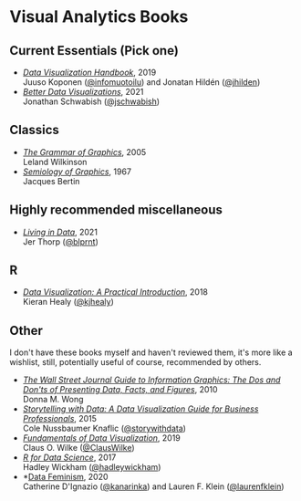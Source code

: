 # Visual Analytics Books

## Current Essentials (Pick one)

- *[Data Visualization Handbook](https://datavizhandbook.info/)*, 2019<br/>
  Juuso Koponen ([@infomuotoilu](https://twitter.com/infomuotoilu)) and Jonatan Hildén ([@jhilden](https://twitter.com/jhilden))
- *[Better Data Visualizations](http://cup.columbia.edu/book/better-data-visualizations/9780231193115)*, 2021<br/>
  Jonathan Schwabish ([@jschwabish](https://twitter.com/jschwabish))

## Classics

- *[The Grammar of Graphics](https://link.springer.com/book/10.1007/0-387-28695-0)*, 2005<br/>
  Leland Wilkinson
- *[Semiology of Graphics](https://www.esri.com/en-us/esri-press/browse/semiology-of-graphics-diagrams-networks-maps)*, 1967<br/>
  Jacques Bertin

## Highly recommended miscellaneous

- *[Living in Data](https://us.macmillan.com/books/9780374720513)*, 2021<br/>
  Jer Thorp ([@blprnt](https://twitter.com/blprnt))

## R

- *[Data Visualization: A Practical Introduction](https://socviz.co/)*, 2018<br/>
  Kieran Healy ([@kjhealy](https://twitter.com/kjhealy))

## Other

I don't have these books myself and haven't reviewed them, it's more like a wishlist, still, potentially useful of course, recommended by others.

- *[The Wall Street Journal Guide to Information Graphics: The Dos and Don'ts of Presenting Data, Facts, and Figures](https://wwnorton.com/books/The-Wall-Street-Journal-Guide-to-Information-Graphics/)*, 2010<br/>
  Donna M. Wong
- *[Storytelling with Data: A Data Visualization Guide for Business Professionals](https://www.storytellingwithdata.com/books)*, 2015<br/>
  Cole Nussbaumer Knaflic ([@storywithdata](https://twitter.com/storywithdata))
- *[Fundamentals of Data Visualization](https://clauswilke.com/dataviz/)*, 2019<br/>
  Claus O. Wilke ([@ClausWilke](https://twitter.com/ClausWilke))
- *[R for Data Science](https://r4ds.had.co.nz/)*, 2017<br/>
  Hadley Wickham ([@hadleywickham](https://twitter.com/hadleywickham))
- *[Data Feminism](https://mitpress.mit.edu/books/data-feminism), 2020<br/>
  Catherine D'Ignazio ([@kanarinka](https://twitter.com/kanarinka)) and Lauren F. Klein ([@laurenfklein](https://twitter.com/laurenfklein))
